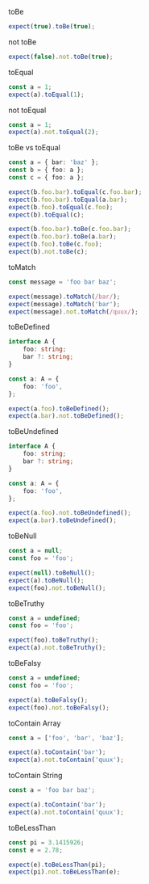 toBe

```ts
expect(true).toBe(true);
```

not toBe
```ts
expect(false).not.toBe(true);
```

toEqual
```ts
const a = 1;
expect(a).toEqual(1);
```

not toEqual
```ts
const a = 1;
expect(a).not.toEqual(2);
```

toBe vs toEqual
```ts
const a = { bar: 'baz' };
const b = { foo: a };
const c = { foo: a };

expect(b.foo.bar).toEqual(c.foo.bar);
expect(b.foo.bar).toEqual(a.bar);
expect(b.foo).toEqual(c.foo);
expect(b).toEqual(c);

expect(b.foo.bar).toBe(c.foo.bar);
expect(b.foo.bar).toBe(a.bar);
expect(b.foo).toBe(c.foo);
expect(b).not.toBe(c);
```

toMatch
```ts
const message = 'foo bar baz';

expect(message).toMatch(/bar/);
expect(message).toMatch('bar');
expect(message).not.toMatch(/quux/);
```

toBeDefined
```ts
interface A {
    foo: string;
    bar ?: string;
}

const a: A = {
    foo: 'foo',
};

expect(a.foo).toBeDefined();
expect(a.bar).not.toBeDefined();
```

toBeUndefined
```ts
interface A {
    foo: string;
    bar ?: string;
}

const a: A = {
    foo: 'foo',
};

expect(a.foo).not.toBeUndefined();
expect(a.bar).toBeUndefined();
```

toBeNull
```ts
const a = null;
const foo = 'foo';

expect(null).toBeNull();
expect(a).toBeNull();
expect(foo).not.toBeNull();
```

toBeTruthy
```ts
const a = undefined;
const foo = 'foo';

expect(foo).toBeTruthy();
expect(a).not.toBeTruthy();
```

toBeFalsy
```ts
const a = undefined;
const foo = 'foo';

expect(a).toBeFalsy();
expect(foo).not.toBeFalsy();
```

toContain Array
```ts
const a = ['foo', 'bar', 'baz'];

expect(a).toContain('bar');
expect(a).not.toContain('quux');
```

toContain String
```ts
const a = 'foo bar baz';

expect(a).toContain('bar');
expect(a).not.toContain('quux');
```

toBeLessThan
```ts
const pi = 3.1415926;
const e = 2.78;

expect(e).toBeLessThan(pi);
expect(pi).not.toBeLessThan(e);
```
    